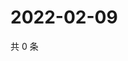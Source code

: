 # 2022-02-09

共 0 条

<!-- BEGIN WEIBO -->
<!-- 最后更新时间 Wed Feb 09 2022 04:00:43 GMT+0800 (China Standard Time) -->

<!-- END WEIBO -->
